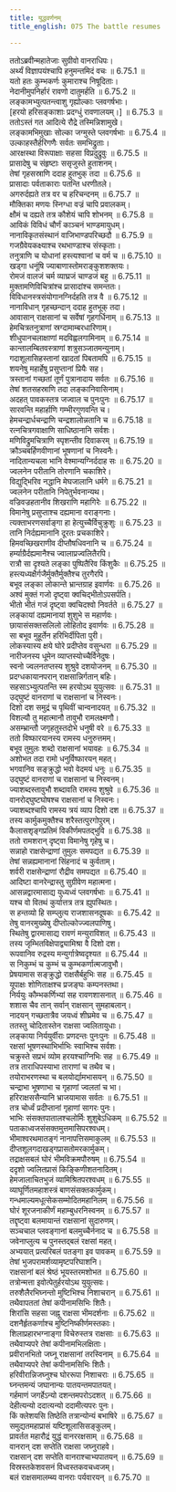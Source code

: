 ```yaml
---
title: युद्धवर्णनम्
title_english: 075 The battle resumes

---
```

<div class="audioEmbed"  caption="श्रीराम-हरिसीताराममूर्ति-घनपाठिभ्यां वचनम्" src="https://archive.org/download/Ramayana-recitation-Sriram-harisItArAmamUrti-Ghanapaati-v2/Kanda_6/Kanda_6_YK-075-The_battle_resumes_0.mp3"></div>

ततोऽब्रवीन्महातेजाः सुग्रीवो वानराधिपः।  
अर्थ्यं विज्ञापयंश्चापि हनुमन्तमिदं वचः ॥ 6.75.1 ॥   
यतो हतः कुम्भकर्णः कुमाराश्च निषूदिताः।  
नेदानीमुपनिर्हारं रावणो दातुमर्हति ॥ 6.75.2 ॥   
लङ्कामभ्युत्पतन्त्वाशु गृह्योल्काः प्लवगर्षभाः।  
[हरयो हरिसङ्काशाः प्रदग्धुं रावणालयम्।] ॥ 6.75.3 ॥   
ततोऽस्तं गत आदित्ये रौद्रे तस्मिन्निशामुखे।  
लङ्कामभिमुखाः सोल्का जग्मुस्ते प्लवगर्षभाः ॥ 6.75.4 ॥   
उल्काहस्तैर्हरिगणैः सर्वतः समभिद्रुताः।  
आरक्षस्था विरूपाक्षाः सहसा विप्रदुद्रुवुः ॥ 6.75.5 ॥   
प्रासादेषु च संहृष्टाः ससृजुस्ते हुताशनम्।  
तेषां गृहसस्राणि ददाह हुतभुक् तदा ॥ 6.75.6 ॥   
प्रासादाः पर्वताकाराः पतन्ति धरणीतले।  
अगरुर्दह्यते तत्र वर च हरिचन्दनम् ॥ 6.75.7 ॥   
मौक्तिका मणयः स्निग्धा वज्रं चापि प्रवालकम्।  
क्षौमं च दह्यते तत्र कौशेयं चापि शोभनम् ॥ 6.75.8 ॥   
आविकं विविधं चौर्णं काञ्चनं भाण्डमायुधम्।  
नानाविकृतसंस्थानं वाजिभाण्डपरिच्छदौ ॥ 6.75.9 ॥   
गजग्रैवेयकक्ष्याश्च रथभाण्डाश्च संस्कृताः।  
तनुत्राणि च योधानां हस्त्यश्वानां च वर्म च ॥ 6.75.10 ॥   
खड्गा धनूंषि ज्याबाणास्तोमराङ्कुशशक्तयः।  
रोमजं वालजं चर्म व्याघ्रजं चाण्डजं बहु ॥ 6.75.11 ॥   
मुक्तामणिविचित्रांश्च प्रासादांश्च समन्ततः।  
विविधानस्त्रसंयोगानग्निर्दहति तत्र वै ॥ 6.75.12 ॥   
नानाविधान् गृहच्छन्दान् ददाह हुतभूक् तदा।  
आवासान् राक्षसानां च सर्वेषां गृहगर्धिनाम् ॥ 6.75.13 ॥   
हेमचित्रतनुत्राणां स्रग्दामाम्बरधारिणाम्।  
शीधुपानचलाक्षाणां मदविह्वलगामिनाम् ॥ 6.75.14 ॥   
कान्तालम्बितवस्त्राणां शत्रुसञ्जातमन्युनाम्।  
गदाशूलासिहस्तानां खादतां पिबतामपि ॥ 6.75.15 ॥   
शयनेषु महार्हेषु प्रसुप्तानां प्रियैः सह।  
त्रस्तानां गच्छतां तूर्णं पुत्रानादाय सर्वतः ॥ 6.75.16 ॥   
तेषां शतसहस्राणि तदा लङ्कानिवासिनाम्।  
अदहत् पावकस्तत्र जज्वाल च पुनःपुनः ॥ 6.75.17 ॥   
सारवन्ति महार्हाणि गम्भीरगुणवन्ति च।  
हेमचन्द्रार्धचन्द्राणि चन्द्रशालोन्नतानि च ॥ 6.75.18 ॥   
रत्नचित्रगवाक्षाणि साधिष्ठानानि सर्वशः।  
मणिविद्रुमचित्राणि स्पृशन्तीव दिवाकरम् ॥ 6.75.19 ॥   
क्रौञ्चबर्हिणवीणानां भूषणानां च निस्वनैः।  
नादितान्यचला भानि वेश्मान्यग्निर्ददाह सः ॥ 6.75.20 ॥   
ज्वलनेन परीतानि तोरणानि चकाशिरे।  
विद्युद्भिरिव नद्धानि मेघजालानि धर्मगे ॥ 6.75.21 ॥   
ज्वलनेन परीतानि निपेतुर्भवनान्यथ।  
वज्रिवज्रहतानीव शिखराणि महागिरेः ॥ 6.75.22 ॥   
विमानेषु प्रसुप्ताश्च दह्यमाना वराङ्गनाः।  
त्यक्ताभरणसर्वाङ्गा हा हेत्युच्चैर्विचुक्रुशुः ॥ 6.75.23 ॥   
तानि निर्दह्यमानानि दूरतः प्रचकाशिरे।  
हिमवच्छिखराणीव दीप्तौषधिवनानि च ॥ 6.75.24 ॥   
हर्म्याग्रैर्दह्यमानैश्च ज्वालाप्रज्वलितैरपि।  
रात्रौ सा दृश्यते लङ्का पुष्पितैरिव किंशुकैः ॥ 6.75.25 ॥   
हस्त्यध्यक्षैर्गजैर्मुक्तैर्मुक्तैश्च तुरगैरपि।  
बभूव लङ्का लोकान्ते भ्रान्तग्राह इवार्णवः ॥ 6.75.26 ॥   
अश्वं मुक्तं गजो दृष्ट्वा क्वचिद्भीतोऽपसर्पति।  
भीतो भीतं गजं दृष्ट्वा क्वचिदश्वो निवर्तते ॥ 6.75.27 ॥   
लङ्कायां दह्यमानायां शुशुभे स महार्णवः।  
छायासंसक्तसलिलो लोहितोद इवार्णवः ॥ 6.75.28 ॥   
सा बभूव मुहूर्तेन हरिभिर्दीपिता पुरी।  
लोकस्यास्य क्षये घोरे प्रदीप्तेव वसुन्धरा ॥ 6.75.29 ॥   
नारीजनस्य धूमेन व्याप्तस्योच्चैर्विनेदुषः।  
स्वनो ज्वलनतप्तस्य शुश्रुवे दशयोजनम् ॥ 6.75.30 ॥   
प्रदग्धकायानपरान् राक्षसान्निर्गतान् बहिः।  
सहसाऽभ्युत्पतन्ति स्म हरयोऽथ युयुत्सवः ॥ 6.75.31 ॥   
उद्घुष्टं वानराणां च राक्षसानां च निस्वनः।  
दिशो दश समुद्रं च पृथिवीं चान्वनादयत् ॥ 6.75.32 ॥   
विशल्यौ तु महात्मानौ तावुभौ रामलक्ष्मणौ।  
असम्भ्रान्तौ जगृहतुस्तदोभे धनुषी वरे ॥ 6.75.33 ॥   
ततो विष्फारयानस्य रामस्य धनुरुत्तमम्।  
बभूव तुमुलः शब्दो राक्षसानां भयावहः ॥ 6.75.34 ॥   
अशोभत तदा रामो धनुर्विष्फारयन् महत्।  
भगवानिव सङ्क्रुद्धो भवो वेदमयं धनुः ॥ 6.75.35 ॥   
उद्घुष्टं वानराणां च राक्षसानां च निस्वनम्।  
ज्याशब्दस्तावुभौ शब्दावति रामस्य शुश्रुवे ॥ 6.75.36 ॥   
वानरोद्घुष्टघोषश्च राक्षसानां च निस्वनः।  
ज्याशब्दश्चापि रामस्य त्रयं व्याप दिशो दश ॥ 6.75.37 ॥   
तस्य कार्मुकमुक्तैश्च शरैस्तत्पुरगोपुरम्।  
कैलासशृङ्गप्रतिमं विकीर्णमपतद्भुवि ॥ 6.75.38 ॥   
ततो रामशरान् दृष्ट्वा विमानेषु गृहेषु च।  
सन्नाहो राक्षसेन्द्राणां तुमुलः समपद्यत ॥ 6.75.39 ॥   
तेषां सन्नह्यमानानां सिंहनादं च कुर्वताम्।  
शर्वरी राक्षसेन्द्राणां रौद्रीव समपद्यत ॥ 6.75.40 ॥   
आदिष्टा वानरेन्द्रास्तु सुग्रीवेण महात्मना।  
आसन्नद्वारमासाद्य युध्यध्वं प्लवगर्षभाः ॥ 6.75.41 ॥   
यश्च वो वितथं कुर्यात्तत्र तत्र ह्युपस्थितः।  
स हन्तव्यो हि सम्प्लुत्य राजशासनदूषकः ॥ 6.75.42 ॥   
तेषु वानरमुख्येषु दीप्तोल्कोज्ज्वलपाणिषु।  
स्थितेषु द्वारमासाद्य रावणं मन्युराविशत् ॥ 6.75.43 ॥   
तस्य जृम्भितविक्षेपाद्व्यामिश्रा वै दिशो दश।  
रूपवानिव रुद्रस्य मन्युर्गात्रेष्वदृश्यत ॥ 6.75.44 ॥   
स निकुम्भं च कुम्भं च कुम्भकर्णात्मजावुभौ।  
प्रेषयामास सङ्क्रुद्धो राक्षसैर्बहुभिः सह ॥ 6.75.45 ॥   
यूपाक्षः शोणिताक्षश्च प्रजङ्घः कम्पनस्तथा।  
निर्ययुः कौम्भकर्णिभ्यां सह रावणशासनात् ॥ 6.75.46 ॥   
शशास चैव तान् सर्वान् राक्षसान् सुमहाबलान्।  
नादयन् गच्छतात्रैव जयध्वं शीघ्रमेव च ॥ 6.75.47 ॥   
ततस्तु चोदितास्तेन राक्षसा ज्वलितायुधाः।  
लङ्काया निर्ययुर्वीराः प्रणदन्तः पुनःपुनः ॥ 6.75.48 ॥   
रक्षसां भूषणस्थाभिर्भाभिः स्वाभिश्च सर्वशः।  
चक्रुस्ते सप्रभं व्योम हरयश्चाग्निभिः सह ॥ 6.75.49 ॥   
तत्र ताराधिपस्याभा ताराणां च तथैव च।  
तयोराभरणस्था च बलयोर्द्यामभासयन् ॥ 6.75.50 ॥   
चन्द्राभा भूषणाभा च गृहाणां ज्वलतां च भा।  
हरिराक्षससैन्यानि भ्राजयामास सर्वतः ॥ 6.75.51 ॥   
तत्र चोर्ध्वं प्रदीप्तानां गृहाणां सागरः पुनः।  
भाभिः संसक्तपातालश्चलोर्मिः शुशुबेऽधिकम् ॥ 6.75.52 ॥   
पताकाध्वजसंसक्तमुत्तमासिपरश्वधम्।  
भीमाश्वरथमातङ्गं नानापत्तिसमाकुलम् ॥ 6.75.53 ॥   
दीप्तशूलगदाखड्गप्रासतोमरकार्मुकम्।  
तद्राक्षसबलं घोरं भीमविक्रमपौरुषम् ॥ 6.75.54 ॥   
ददृशो ज्वलितप्रासं किङ्किणीशतनादितम्।  
हेमजालाचितभुजं व्यामिश्रितपरश्वधम् ॥ 6.75.55 ॥   
व्याघूर्णितमहाशस्त्रं बाणसंसक्तकार्मुकम्।  
गन्धमाल्यमधूत्सेकसम्मोदितमहानिलम् ॥ 6.75.56 ॥   
घोरं शूरजनाकीर्णं महाम्बुधरनिस्वनम् ॥ 6.75.57 ॥   
तद्दृष्ट्वा बलमायान्तं राक्षसानां सुदारुणम्।  
सञ्चचाल प्लवङ्गानां बलमुच्चैर्ननाद च ॥ 6.75.58 ॥   
जवेनाप्लुत्य च पुनस्तद्बलं रक्षसां महत्।  
अभ्ययात् प्रत्यरिबलं पतङ्गा इव पावकम् ॥ 6.75.59 ॥   
तेषां भुजपरामर्शव्यामृष्टपरिघाशनि।  
राक्षसानां बलं श्रेष्ठं भूयस्तरमशोभत ॥ 6.75.60 ॥   
तत्रोन्मत्ता इवोत्पेतुर्हरयोऽथ युयुत्सवः।  
तरुशैलैरभिघ्नन्तो मुष्टिभिश्च निशाचरान् ॥ 6.75.61 ॥   
तथैवापततां तेषां कपीनामसिभिः शितैः।  
शिरांसि सहसा जह्नू राक्षसा भीमदर्शनाः ॥ 6.75.62 ॥   
दशनैर्हृतकर्णाश्च मुष्टिनिष्कीर्णमस्तकाः।  
शिलाप्रहारभग्नाङ्गा विचेरुस्तत्र राक्षसाः ॥ 6.75.63 ॥   
तथैवाप्यपरे तेषां कपीनामभिलक्षिताः।  
प्रवीरानभितो जघ्नू राक्षसानां तरस्विनाम् ॥ 6.75.64 ॥   
तथैवाप्यपरे तेषां कपीनामसिभिः शितैः।  
हरिवीरान्निजघ्नुश्च घोररूपा निशाचराः ॥ 6.75.65 ॥   
घ्नन्तमन्यं जघानान्यः पातयन्तमपातयत्।  
गर्हमाणं जगर्हेऽन्यो दशन्तमपरोऽदशत् ॥ 6.75.66 ॥   
देहीत्यन्यो ददात्यन्यो ददामीत्यपरः पुनः।  
किं क्लेशयसि तिष्ठेति तत्रान्योन्यं बभाषिरे ॥ 6.75.67 ॥   
समुद्यतमहाप्रासं यष्टिशूलासिसङ्कुलम्।  
प्रावर्तत महारौद्रं युद्धं वानररक्षसाम् ॥ 6.75.68 ॥   
वानरान् दश सप्तेति राक्षसा जघ्नुराहवे।  
राक्षसान् दश सप्तेति वानराश्चाभ्यपातयन् ॥ 6.75.69 ॥   
विस्रस्तकेशवसनं विध्वस्तकवचध्वजम्।  
बलं राक्षसमालम्ब्य वानराः पर्यवारयन् ॥ 6.75.70 ॥   